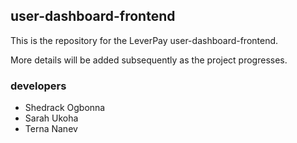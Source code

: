 ## user-dashboard-frontend

This is the repository for the LeverPay user-dashboard-frontend.

More details will be added subsequently as the project progresses.

### developers

* Shedrack Ogbonna
* Sarah Ukoha
* Terna Nanev
